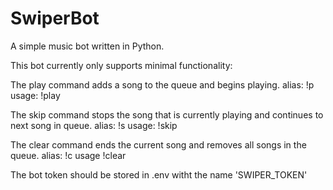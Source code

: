 # SwiperBot
A simple music bot written in Python.

This bot currently only supports minimal functionality:

The play command adds a song to the queue and begins playing.
alias: !p
usage: !play <Youtube video title or url>

The skip command stops the song that is currently playing and continues to next song in queue.
alias: !s
usage: !skip

The clear command ends the current song and removes all songs in the queue.
alias: !c
usage !clear

The bot token should be stored in .env witht the name 'SWIPER_TOKEN'

